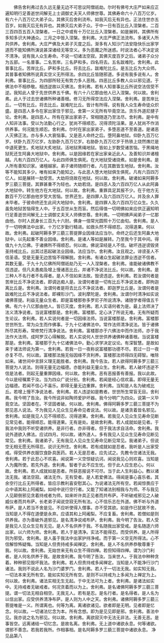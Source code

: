 <!-- { "loadSidebar": true } -->
　　佛告舍利弗过去久远无量无边不可思议阿僧祇劫。尔时有佛号大庄严如来应正遍知明行足善逝世间解无上士调御丈夫天人师佛世尊。其佛寿命六十八百万亿岁。有六十八百万亿大弟子众。其佛灭后舍利流布。如我灭后无有异也。正法住世亦五百岁。如我灭后无有异也。其佛灭后大弟子众。于中一日有百比丘入涅槃者。二百三百四百五百入涅槃者。一日之中或有十万亿比丘入涅槃者。如是展转。其佛所有多知多识大神通众。三月之中皆入涅槃。舍利弗。大庄严佛正法流布。多诸天人所共供养。舍利弗。大庄严佛及大弟子灭度之后。渐多有人知沙门法安隐快乐出家学道而不能知佛所演说甚深诸经无等空义。多为恶魔之所迷惑。时说法者心不决定说不清净。说有我人众生寿命。不说一切诸法空寂。其佛灭度百岁之后。诸弟子众分为五部。一名普事。二名苦岸。三名萨和多。四名将去。五名跋难陀。舍利弗。此普事比丘。苦岸比丘。萨和多比丘。将去比丘。跋难陀比丘。是五比丘为大众师。其普事者知佛所说真实空义无所得法。余四比丘皆随邪道。多说有我多说有人。舍利弗。普事比丘。为四部所轻无有势力多人恶贱。四恶比丘多教人众以邪见道。于佛法中不相恭敬。相违逆故以灭佛法。舍利弗。若有人知普事比丘所说空法信受不逆。我知此人曾于先世供养五千佛。有六十八亿那由他人已入涅槃。何以故。舍利弗。此人于过去世诸佛所种诸善根。修习无所得空法应入涅槃。舍利弗。是苦岸比丘。一切有比丘。将去比丘。跋难陀比丘。皆计有所得。说有我人众生寿命徒众炽盛。是四恶人多令在家出家住于邪见。舍第一义无所有毕竟空法。贪乐外道尼揵子论。舍利弗。是四恶人。所有在家出家弟子。常相随逐乃至法尽。舍利弗。是中有人知非法事。受以为法勤心行之。犹尚不得顺忍。况得须陀洹果。是人犹尚不作消供养事。何况能生顺忍。舍利弗。尔时在家出家弟子。多堕恶道不至善道。是诸恶人灭佛正法。亦与多人大衰恼事。又是恶人命终之后。堕阿鼻地狱。仰卧九百万亿岁。伏卧九百万亿岁。左胁卧九百万亿岁。右胁卧九百万亿岁于热铁上烧然燋烂是中退死更生。炙地狱大炙地狱。活地狱黑绳地狱。皆如上岁数受诸苦恼。于黑绳地狱死还生阿鼻大地狱中。舍利弗。以是因缘若在家出家亲近此人。及善知识并诸檀越。凡有六百四万亿人。与此四师俱生俱死。在大地狱受诸烧煮。如是舍利弗。是人所有善知识家。诸檀越家。弟子诸师随顺行者。凡在其数皆生地狱。舍利弗。汝等不能知其多少。唯有如来乃能知之。与此恶人堕大地狱俱生俱死。凡有六百四万亿人。如是展转一劫受苦。大劫将烧故在地狱。何以故。舍利弗。破诸如来阿耨多罗三藐三菩提。其罪甚重不为轻也。大劫若烧。是四恶人及六百四万亿人从此阿鼻大地狱中。转生他方在大地狱。何以故。舍利弗。重罪具足其报不少。在于他方无数百千万亿那由他岁受大苦恼。世界还生。是四罪人及六百四万亿人。并及余人罪未毕者。于彼命终还生此间大地狱中。舍利弗。是四罪人及六百四万亿众生。久久虽免地狱苦恼得生人中。于五百世从生而盲。然后得值一切明佛如来应供正遍知明行足善逝世间解无上士调御丈夫天人师佛世尊。舍利弗。一切明佛声闻弟子一亿那由他。尔时人民身长三百九十六肘。佛身一倍常光圆照十万亿由旬。舍利弗。是人于一切明佛法中出家。十万亿岁勤行精进。如救头然不得顺忍。况得道果。何以故。舍利弗。起破阿耨多罗三藐三菩提罪业因缘法应当尔。命终之后还生阿鼻大地狱中。以先起重不善业因缘。舍利弗。是诸人等如是展转。乃至我今于其中间。得值九十九亿佛。于诸佛所不得顺忍。何以故。佛说深经是人不信。破坏违逆谤毁贤圣持戒比丘。出其过恶起破法业因缘。法应当尔。舍利弗。汝且观之。诽谤圣人不信圣语。受是无量无边苦恼不得解脱。舍利弗。有诸众生起破法罪业违逆不信者。其数无量。于九十九亿佛所阿僧祇劫乃无一人入涅槃者。舍利弗。谁能破诸佛教不信违逆。但凡夫愚痴及增上慢诸恶比丘。并诸不净说法比丘。何以故。舍利弗。是三种人不名行者不名得者。是人不信如来法故。毁谤违逆。舍利弗。若汝谓何者是苦岸比丘不净说法者。即调达痴人是。汝谓何者是一切有比丘不净说法者。即拘迦离比丘是。舍利弗。汝谓何者是将去比丘不净说法者。即迦罗比丘是。汝谓何者是跋难陀比丘不净说法者。即裸形沙门。波利摩陀是。舍利弗。汝谓尔时清净如实说诸佛菩提。利益无量众生者。即是富楼那弥多罗尼子所说清净。诸随学者得值五千佛。有六十八亿那由他人。皆已灭度。舍利弗。若人实语何者为是。最上法师决了法义清净说者。当说富楼那是。舍利弗。富楼那。定心决了所说无难。无有所疑而生论议。舍利弗。若人实说何者是一切因缘法师。当说富楼那是。舍利弗。富楼那世世所生。常为众生而作佛事。于九十亿诸佛法中。常作法师清净说法。皆于诸佛所尽其形寿。常修梵行清净说法。舍利弗。富楼那亦于六佛法中而作法师。亦于我法作大法师。成阿罗汉心得解脱。若人实说何人世世供养诸佛种诸善根。当说富楼那是。舍利弗。富楼那于九十亿诸佛法中。勤心求学决定议论。有深智慧。是故如来于诸法师说为第一。舍利弗。若我一日一夜称说富楼那功德不尽。若过一日一夜亦复不尽。何以故。富楼那法施无俗因缘不贪利养。富楼那法师得四无碍智。唯除如来。诸世间中言辞义理无能胜者。舍利弗。我今告汝。若人欲得阿耨多罗三藐三菩提为人说法。则得无量无边福德。亦能利益无量众生。舍利弗。若人破坏违逆不信是法者。则起无量重罪因缘。何以故。舍利弗。恶有恶报善有善报。我以此故。今以是经嘱累于汝。当为四众广说分别。舍利弗。若闻是经心信欢喜。即得无量无边福德。若闻不信心不喜乐。即得无量无边重罪。舍利弗。当知是人名为破戒比丘。若增上慢不净说法者。舍利弗。若人违逆如是教者。世世所生常盲无目。舍利弗。我今明了告汝。我今所说非如陶师爱护坏器。我今分明广为四众。说第一义毕竟空法。坚固者在。不坚固者破。何以故。舍利弗。佛得阿耨多罗三藐三菩提不为邪见恶人说法。不为我见人见众生见寿命见者说法。何以故。是诸贪着皆名邪见。舍利弗。如是我见人见不得顺忍。况得道果。舍利弗。若我见人见众生见寿命见断见常见者。能得顺忍。能得道果。无有是处。是故舍利弗。若人成就如是见者。于我法中我则不听受诸供养。是非行者。亦非得者。但于我法求自活命。舍利弗。我说外道欲入佛法。应试四月。何以故。诸外道人。多有我见人见众生见寿命见断见常见。舍利弗。我诸弟子。无有我见人见众生见寿命见断见常见。我诸弟子。但说空无相无愿无所得忍。说识无所住。舍利弗。若有成就如是忍者。我听是人出家受戒。得受供养衣服饮食卧具医药。若人无是忍者。应先试之。先教令住诸法无我。舍利弗。若于此忍心不欢喜。闻说第一义空惊疑讥诃。闻说我见心则欢喜。当知是人为魔所使。若先外道。舍利弗。智者于此不应生忧。但于此人应生悲心。何以故。舍利弗。若人成就如是恶者。所获恶报说不可尽。当于此人生利益心。教以诸法无我。诸法空寂。诸法无作。无有受者。是人若爱佛法。得闻是事心喜乐者。其余空行比丘无所得者。皆应示教利喜安慰其心。为说诸法无所有空。若闻惊畏应于众中语其和上阿阇梨。如经中说行空行者。又能了知诸法别相我与为师。不与我见人见颠倒邪见贪着持戒者为师。如来听许具正见者而共布萨。不听破戒邪见之人破威仪者而共布萨。长老弟子闻说空寂无所有法。心不信乐志在外道。佛不听与外道布萨。是人若当不舍是见。不应听使得入僧事。亦不受其欲。如是作已犹故不舍。当知是人不得在道便是永弃。应语其和上阿阇梨。不应复畜。舍利弗。若僧如是则供养我。亦为善破外道邪见。是名清净说戒布萨。舍利弗。我今明了告汝。若人受是我见人见众生见有无见。是人不名供养于我。不名随我出家受戒。是名随逐六师出家。以六师为师。舍利弗。若人于是清净。实法不能得忍。而受供养。是人所得则为邪受。舍利弗。是人虽于我法中出家护持净戒。而于第一义空无所得法。心不信解惊怖疑悔。当知是人但贵持戒多闻禅定。舍利弗。是人不名供养恭敬尊重于我。何以故。舍利弗。无始世来无有众生不得四禅。若但知得四禅。谓为沙门利者。是人何名供养于我。是故舍利弗。我今明了告汝。当来世人。于我法中种种贪着。种种邪见毁坏我法。舍利弗。若人但贵持戒多闻禅定。当知是人不能净行沙门诸法。我则不说此人名为沙门婆罗门。舍利弗。若人于一切法无我。如实知无我。一切法本来无所有空。能如实知无所有空。是则不以持戒为上多闻为上禅定为上。何以故。舍利弗。诸法实相无生无起。于中无法可为上者。舍利弗。是诸法如实中。无持戒者无破戒者。何况贪着而以为上。舍利弗。是名诸佛阿耨多罗三藐三菩提。谓一切法无相自相空。无我无人。若有是忍。是名行者。是名得者。是人名为以信出家。应受供养清净布萨。是人则为人中之天。舍利弗。诸佛阿耨多罗三藐三菩提唯是一义。所谓离也。何等为离。离诸欲诸见。欲者即是无明。见者即是忆念。何以故。一切诸法忆念为本。所有念想。即为是见见即是邪。舍利弗。善法中见。我亦说之名为邪见。何以故。舍利弗。离欲寂灭中无法无非法。无善无恶。是事皆空。远离诸结一切忆念。是故名离。舍利弗。无上道中诸欲永息。何等诸欲。谓邪不善念。若我若我所。作相事相。是名阿耨多罗三藐三菩提中诸欲永息。
净见品第八
